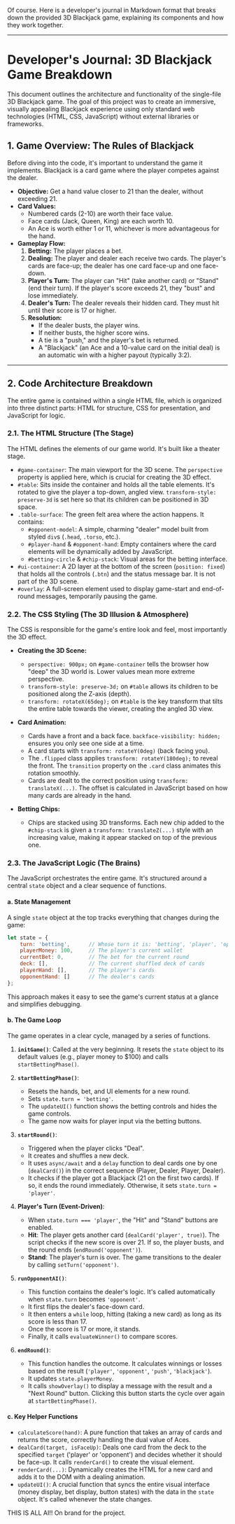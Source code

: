 Of course. Here is a developer's journal in Markdown format that breaks down the provided 3D Blackjack game, explaining its components and how they work together.

***

# Developer's Journal: 3D Blackjack Game Breakdown

This document outlines the architecture and functionality of the single-file 3D Blackjack game. The goal of this project was to create an immersive, visually appealing Blackjack experience using only standard web technologies (HTML, CSS, JavaScript) without external libraries or frameworks.

## 1. Game Overview: The Rules of Blackjack

Before diving into the code, it's important to understand the game it implements. Blackjack is a card game where the player competes against the dealer.

*   **Objective:** Get a hand value closer to 21 than the dealer, without exceeding 21.
*   **Card Values:**
    *   Numbered cards (2-10) are worth their face value.
    *   Face cards (Jack, Queen, King) are each worth 10.
    *   An Ace is worth either 1 or 11, whichever is more advantageous for the hand.
*   **Gameplay Flow:**
    1.  **Betting:** The player places a bet.
    2.  **Dealing:** The player and dealer each receive two cards. The player's cards are face-up; the dealer has one card face-up and one face-down.
    3.  **Player's Turn:** The player can "Hit" (take another card) or "Stand" (end their turn). If the player's score exceeds 21, they "bust" and lose immediately.
    4.  **Dealer's Turn:** The dealer reveals their hidden card. They must hit until their score is 17 or higher.
    5.  **Resolution:**
        *   If the dealer busts, the player wins.
        *   If neither busts, the higher score wins.
        *   A tie is a "push," and the player's bet is returned.
        *   A "Blackjack" (an Ace and a 10-value card on the initial deal) is an automatic win with a higher payout (typically 3:2).

---

## 2. Code Architecture Breakdown

The entire game is contained within a single HTML file, which is organized into three distinct parts: HTML for structure, CSS for presentation, and JavaScript for logic.

### 2.1. The HTML Structure (The Stage)

The HTML defines the elements of our game world. It's built like a theater stage.

*   `#game-container`: The main viewport for the 3D scene. The `perspective` property is applied here, which is crucial for creating the 3D effect.
*   `#table`: Sits inside the container and holds all the table elements. It's rotated to give the player a top-down, angled view. `transform-style: preserve-3d` is set here so that its children can be positioned in 3D space.
*   `.table-surface`: The green felt area where the action happens. It contains:
    *   `#opponent-model`: A simple, charming "dealer" model built from styled `div`s (`.head`, `.torso`, etc.).
    *   `#player-hand` & `#opponent-hand`: Empty containers where the card elements will be dynamically added by JavaScript.
    *   `#betting-circle` & `#chip-stack`: Visual areas for the betting interface.
*   `#ui-container`: A 2D layer at the bottom of the screen (`position: fixed`) that holds all the controls (`.btn`) and the status message bar. It is not part of the 3D scene.
*   `#overlay`: A full-screen element used to display game-start and end-of-round messages, temporarily pausing the game.

### 2.2. The CSS Styling (The 3D Illusion & Atmosphere)

The CSS is responsible for the game's entire look and feel, most importantly the 3D effect.

*   **Creating the 3D Scene:**
    *   `perspective: 900px;` on `#game-container` tells the browser how "deep" the 3D world is. Lower values mean more extreme perspective.
    *   `transform-style: preserve-3d;` on `#table` allows its children to be positioned along the Z-axis (depth).
    *   `transform: rotateX(65deg);` on `#table` is the key transform that tilts the entire table towards the viewer, creating the angled 3D view.

*   **Card Animation:**
    *   Cards have a front and a back face. `backface-visibility: hidden;` ensures you only see one side at a time.
    *   A card starts with `transform: rotateY(0deg)` (back facing you).
    *   The `.flipped` class applies `transform: rotateY(180deg);` to reveal the front. The `transition` property on the `.card` class animates this rotation smoothly.
    *   Cards are dealt to the correct position using `transform: translateX(...)`. The offset is calculated in JavaScript based on how many cards are already in the hand.

*   **Betting Chips:**
    *   Chips are stacked using 3D transforms. Each new chip added to the `#chip-stack` is given a `transform: translateZ(...)` style with an increasing value, making it appear stacked on top of the previous one.

### 2.3. The JavaScript Logic (The Brains)

The JavaScript orchestrates the entire game. It's structured around a central `state` object and a clear sequence of functions.

#### a. State Management

A single `state` object at the top tracks everything that changes during the game:

```javascript
let state = {
    turn: 'betting',      // Whose turn it is: 'betting', 'player', 'opponent', 'end'
    playerMoney: 100,     // The player's current wallet
    currentBet: 0,        // The bet for the current round
    deck: [],             // The current shuffled deck of cards
    playerHand: [],       // The player's cards
    opponentHand: []      // The dealer's cards
};
```
This approach makes it easy to see the game's current status at a glance and simplifies debugging.

#### b. The Game Loop

The game operates in a clear cycle, managed by a series of functions.

1.  **`initGame()`**: Called at the very beginning. It resets the `state` object to its default values (e.g., player money to $100) and calls `startBettingPhase()`.

2.  **`startBettingPhase()`**:
    *   Resets the hands, bet, and UI elements for a new round.
    *   Sets `state.turn = 'betting'`.
    *   The `updateUI()` function shows the betting controls and hides the game controls.
    *   The game now waits for player input via the betting buttons.

3.  **`startRound()`**:
    *   Triggered when the player clicks "Deal".
    *   It creates and shuffles a new deck.
    *   It uses `async/await` and a `delay` function to deal cards one by one (`dealCard()`) in the correct sequence (Player, Dealer, Player, Dealer).
    *   It checks if the player got a Blackjack (21 on the first two cards). If so, it ends the round immediately. Otherwise, it sets `state.turn = 'player'`.

4.  **Player's Turn (Event-Driven)**:
    *   When `state.turn === 'player'`, the "Hit" and "Stand" buttons are enabled.
    *   **Hit**: The player gets another card (`dealCard('player', true)`). The script checks if the new score is over 21. If so, the player busts, and the round ends (`endRound('opponent')`).
    *   **Stand**: The player's turn is over. The game transitions to the dealer by calling `setTurn('opponent')`.

5.  **`runOpponentAI()`**:
    *   This function contains the dealer's logic. It's called automatically when `state.turn` becomes `'opponent'`.
    *   It first flips the dealer's face-down card.
    *   It then enters a `while` loop, hitting (taking a new card) as long as its score is less than 17.
    *   Once the score is 17 or more, it stands.
    *   Finally, it calls `evaluateWinner()` to compare scores.

6.  **`endRound()`**:
    *   This function handles the outcome. It calculates winnings or losses based on the result (`'player'`, `'opponent'`, `'push'`, `'blackjack'`).
    *   It updates `state.playerMoney`.
    *   It calls `showOverlay()` to display a message with the result and a "Next Round" button. Clicking this button starts the cycle over again at `startBettingPhase()`.

#### c. Key Helper Functions

*   `calculateScore(hand)`: A pure function that takes an array of cards and returns the score, correctly handling the dual value of Aces.
*   `dealCard(target, isFaceUp)`: Deals one card from the deck to the specified `target` ('player' or 'opponent') and decides whether it should be face-up. It calls `renderCard()` to create the visual element.
*   `renderCard(...)`: Dynamically creates the HTML for a new card and adds it to the DOM with a dealing animation.
*   `updateUI()`: A crucial function that syncs the entire visual interface (money display, bet display, button states) with the data in the `state` object. It's called whenever the state changes.

THIS IS ALL AI!! On brand for the project.
